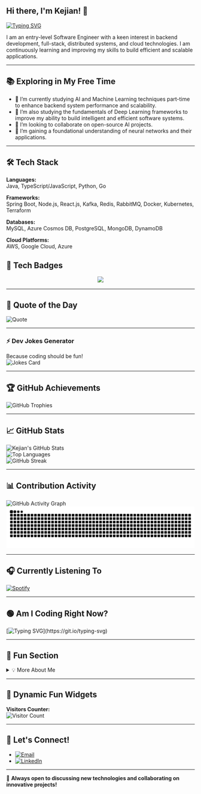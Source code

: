 ## Hi there, I'm Kejian! 👋

[![Typing SVG](https://readme-typing-svg.herokuapp.com?font=Fira+Code&size=22&pause=1000&color=F77D0E&center=false&vCenter=false&width=500&lines=Software+Engineer;Full-Stack+Engineer;Tech+Explorer;AI+Learner)](https://git.io/typing-svg)

I am an entry-level Software Engineer with a keen interest in backend development, full-stack, distributed systems, and cloud technologies. I am continuously learning and improving my skills to build efficient and scalable applications.

---

## 📚 Exploring in My Free Time

- 🔭 I’m currently studying AI and Machine Learning techniques part-time to enhance backend system performance and scalability.
- 🌱 I’m also studying the fundamentals of Deep Learning frameworks to improve my ability to build intelligent and efficient software systems.
- 👯 I’m looking to collaborate on open-source AI projects.
- 🤔 I’m gaining a foundational understanding of neural networks and their applications.

---

## 🛠️ Tech Stack

**Languages:**  
Java, TypeScript/JavaScript, Python, Go

**Frameworks:**  
Spring Boot, Node.js, React.js, Kafka, Redis, RabbitMQ, Docker, Kubernetes, Terraform

**Databases:**  
MySQL, Azure Cosmos DB, PostgreSQL, MongoDB, DynamoDB

**Cloud Platforms:**  
AWS, Google Cloud, Azure

## 🚀 **Tech Badges**

<p align="center">
  <img src="https://skillicons.dev/icons?i=java,typescript,python,go,spring,react,aws,docker,kubernetes,terraform,node,kafka, redis,rebbitmq,azure,postgresql,dynamodb,cosmos,mysql,postgres,mongodb&theme=dark" />
</p>

---

## 📜 Quote of the Day

![Quote](https://quotes-github-readme.vercel.app/api?type=horizontal&theme=radical)

---

### **⚡️ Dev Jokes Generator**

Because coding should be fun!  
![Jokes Card](https://readme-jokes.vercel.app/api)

---

## 🏆 GitHub Achievements

![GitHub Trophies](https://github-profile-trophy.vercel.app/?username=kejian-tong&theme=radical&no-bg=true&no-frame=true&column=4)

---

## 📈 GitHub Stats

![Kejian's GitHub Stats](https://github-readme-stats.vercel.app/api?username=kejian-tong&show_icons=true&theme=radical)  
![Top Languages](https://github-readme-stats.vercel.app/api/top-langs/?username=kejian-tong&layout=compact&theme=radical)  
![GitHub Streak](https://github-readme-streak-stats.herokuapp.com/?user=kejian-tong&theme=radical)

---

## 📊 Contribution Activity

![GitHub Activity Graph](https://github-readme-activity-graph.vercel.app/graph?username=kejian-tong&theme=dracula&area=true&hide_border=true&bg_color=0D1117)  
![Snake animation](https://github.com/kejian-tong/kejian-tong/blob/output/github-contribution-grid-snake.svg)

---

## 🎧 Currently Listening To

[![Spotify](https://novatorem.vercel.app/api/spotify)](https://open.spotify.com/user/31gviwvd7hzl4g6b7waelaoi6j7m)

---

## 🟢 Am I Coding Right Now?

[![Typing SVG](https://readme-typing-svg.herokuapp.com?font=Fira+Code&pause=1000&color=F77D0E&center=true&vCenter=true&width=435&lines=Yes%2C+I+am+coding+right+now!;Or+probably+debugging...;Or+maybe+just+ChatGPTing+error+messages!)](https://git.io/typing-svg)

---

## 🌟 Fun Section

<details>
  <summary>💡 More About Me</summary>

- 🎿 I love hiking and skiing, exploring the great outdoors while staying active.
- 📚 A huge fan of sci-fi novels and anything that challenges imagination!

</details>

---

## 🎉 Dynamic Fun Widgets

**Visitors Counter:**  
![Visitor Count](https://komarev.com/ghpvc/?username=kejian-tong&color=brightgreen)

---

## 💼 Let's Connect!

- [![Email](https://img.shields.io/badge/Email-D14836?style=for-the-badge&logo=gmail&logoColor=white)](mailto:tongcs2021@gmail.com)
- [![LinkedIn](https://img.shields.io/badge/LinkedIn-0077B5?style=for-the-badge&logo=linkedin&logoColor=white)](https://linkedin.com/in/tongoliver)

---

🚀 **Always open to discussing new technologies and collaborating on innovative projects!**
